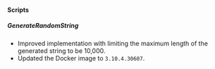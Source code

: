 
#### Scripts
##### GenerateRandomString
- Improved implementation with limiting the maximum length of the generated string to be 10,000.
- Updated the Docker image to `3.10.4.30607`.
